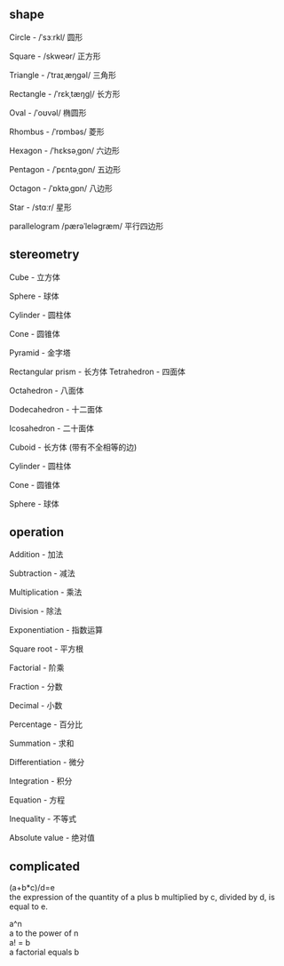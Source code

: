 ## shape
Circle - /ˈsɜːrkl/ 圆形

Square - /skweər/ 正方形

Triangle - /ˈtraɪˌæŋɡəl/ 三角形

Rectangle - /ˈrɛkˌtæŋɡl̩/ 长方形

Oval - /ˈoʊvəl/ 椭圆形

Rhombus - /ˈrɒmbəs/ 菱形

Hexagon - /ˈhɛksəˌɡɒn/ 六边形

Pentagon - /ˈpɛntəˌɡɒn/ 五边形

Octagon - /ˈɒktəˌɡɒn/ 八边形

Star - /stɑːr/ 星形

parallelogram /pærəˈleləɡræm/ 平行四边形

## stereometry
Cube - 立方体

Sphere - 球体

Cylinder - 圆柱体

Cone - 圆锥体

Pyramid - 金字塔

Rectangular prism - 长方体
Tetrahedron - 四面体

Octahedron - 八面体

Dodecahedron - 十二面体

Icosahedron - 二十面体

Cuboid - 长方体 (带有不全相等的边)

Cylinder - 圆柱体

Cone - 圆锥体

Sphere - 球体

## operation
Addition - 加法 

Subtraction - 减法 

Multiplication - 乘法 

Division - 除法 

Exponentiation - 指数运算

Square root - 平方根 

Factorial - 阶乘 

Fraction - 分数 

Decimal - 小数 

Percentage - 百分比

Summation - 求和 

Differentiation - 微分 

Integration - 积分 

Equation - 方程 

Inequality - 不等式

Absolute value - 绝对值

## complicated
(a+b*c)/d=e  
the expression of the quantity of a plus b multiplied by c, divided by d, is equal to e.

a^n  
a to the power of n  
a! = b  
a factorial equals b

